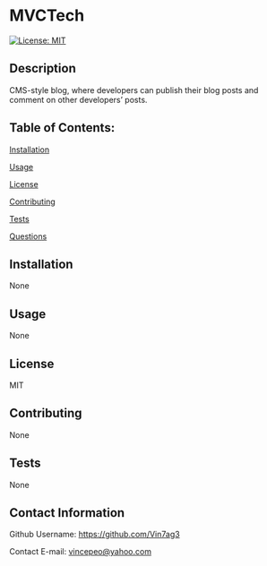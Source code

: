
# MVCTech
[![License: MIT](https://img.shields.io/badge/License-MIT-yellow.svg)](https://opensource.org/licenses/MIT)

## Description
CMS-style blog, where developers can publish their blog posts and comment on other developers’ posts.

## Table of Contents:

[Installation](#installation)

[Usage](#usage)

[License](#license)

[Contributing](#contributing)

[Tests](#tests)

[Questions](#contact-information)

## Installation
None

## Usage
None

## License
MIT

## Contributing
None

## Tests
None

## Contact Information
Github Username: https://github.com/Vin7ag3

Contact E-mail: vincepeo@yahoo.com
